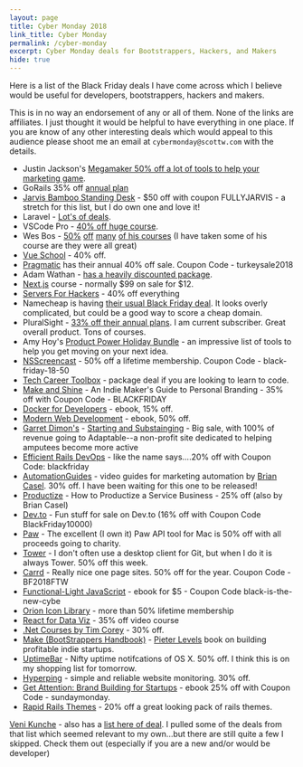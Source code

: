 ```yaml
---
layout: page
title: Cyber Monday 2018
link_title: Cyber Monday
permalink: /cyber-monday
excerpt: Cyber Monday deals for Bootstrappers, Hackers, and Makers
hide: true
---
```


Here is a list of the Black Friday deals I have come across which I believe would be useful for developers, bootstrappers, hackers and makers.

This is in no way an endorsement of any or all of them. None of the links are affiliates. I just thought it would be helpful to have everything in one place. If you are know of any other interesting deals which would appeal to this audience please shoot me an email at `cybermonday@scottw.com` with the details.

* Justin Jackson's [Megamaker 50% off a lot of tools to help your marketing game](https://megamaker.co/blackfriday/).
* GoRails 35% off [annual plan](https://gorails.com/pricing)
* [Jarvis Bamboo Standing Desk](https://www.fully.com/standing-desks/jarvis/jarvis-adjustable-height-desk-bamboo.html) - $50 off with coupon FULLYJARVIS - a stretch for this list, but I do own one and love it!
* Laravel - [Lot's of deals](https://laravel-news.com/the-hottest-black-friday-deals).
* VSCode Pro - [40% off huge course](https://vscode.pro).
* Wes Bos - [50%](https://reactforbeginners.com) [off](https://learnnode.com) [many](https://es6.io/) [of his courses](https://advancedreact.com/) (I have taken some of his course are they were all great)
* [Vue School](https://vueschool.io) - 40% off.
* [Pragmatic](https://pragprog.com/) has their annual 40% off sale. Coupon Code - turkeysale2018
* Adam Wathan - [has a heavily discounted package](https://gumroad.com/l/PAVD/blackfriday2018).
* [Next.js](https://next.training.leftlogic.com/?coupon=CYBER_WEEKEND) course - normally $99 on sale for $12.
* [Servers For Hackers](https://serversforhackers.com/holidays) - 40% off everything
* Namecheap is having [their usual Black Friday deal](https://www.namecheap.com/domain-web-hosting-ssl-deals/black-friday/). It looks overly complicated, but could be a good way to score a cheap domain.
* PluralSight - [33% off their annual plans](https://learn.pluralsight.com/offers/2018/black-friday?growid=BFGB). I am current subscriber. Great overall product. Tons of courses.
* Amy Hoy's [Product Power Holiday Bundle](https://stackingthebricks.com/sale/) - an impressive list of tools to help you get moving on your next idea.
* [NSScreencast](https://nsscreencast.com/episodes) - 50% off a lifetime membership. Coupon Code - black-friday-18-50
* [Tech Career Toolbox](https://learntocodewith.me/blackfriday2018) - package deal if you are looking to learn to code.
* [Make and Shine](https://makeandshine.com) - An Indie Maker's Guide to Personal Branding - 35% off with Coupon Code - BLACKFRIDAY
* [Docker for Developers](https://leanpub.com/dockerfordevs/c/bf2018) - ebook, 15% off.
* [Modern Web Development](https://gumroad.com/l/FKbd/blackfriday) - ebook, 50% off.
* [Garret Dimon's](https://twitter.com/garrettdimon) - [Starting and Substainging](https://startingandsustaining.com) - Big sale, with 100% of revenue going to Adaptable--a non-profit site dedicated to helping amputees become more active
* [Efficient Rails DevOps](https://efficientrailsdevops.com) - like the name says....20% off with Coupon Code: blackfriday
* [AutomationGuides](https://automationguides.co) - video guides for marketing automation by [Brian Casel](https://twitter.com/casjam). 30% off. I have been waiting for this one to be released!
* [Productize](https://productizecourse.com) - How to Productize a Service Business - 25% off (also by Brian Casel)
* [Dev.to](https://shop.dev.to) - Fun stuff for sale on Dev.to (16% off with Coupon Code BlackFriday10000)
* [Paw](https://paw.cloud/) - The excellent (I own it) Paw API tool for Mac is 50% off with all proceeds going to charity.
* [Tower](https://www.git-tower.com/mac) - I don't often use a desktop client for Git, but when I do it is always Tower. 50% off this week.
* [Carrd](https://carrd.co) - Really nice one page sites. 50% off for the year. Coupon Code - BF2018FTW
* [Functional-Light JavaScript](https://leanpub.com/fljs/c/black-is-the-new-cyber) - ebook for $5 - Coupon Code black-is-the-new-cybe
* [Orion Icon Library](https://orioniconlibrary.com/blackfriday) - more than 50% lifetime membership
* [React for Data Viz](https://swizec1.teachable.com/p/react-for-data-visualization/?product_id=879396&coupon_code=TURKEY) - 35% off video course
* [.Net Courses by Tim Corey](https://www.iamtimcorey.com) - 30% off.
* [Make (BootStrappers Handbook)](https://makebook.io) - [Pieter Levels](https://twitter.com/levelsio) book on building profitable indie startups.
* [UptimeBar](https://uptimebar.app) - Nifty uptime notifcations of OS X. 50% off. I think this is on my shopping list for tomorrow.
* [Hyperping](https://hyperping.io) - simple and reliable website monitoring. 30% off.
* [Get Attention: Brand Building for Startups](https://getattention.co) - ebook 25% off with Coupon Code - sundaymonday.
* [Rapid Rails Themes](https://rapidrailsthemes.com/orders/new?discount_code=CYBERTIME&__s=ardesnmozqz6pzghpxtb) - 20% off a great looking pack of rails themes.

[Veni Kunche](https://twitter.com/venikunche) - also has a [list here of deal](https://www.diversifytech.co/deals). I pulled some of the deals from that list which seemed relevant to my own...but there are still quite a few I skipped. Check them out (especially if you are a new and/or would be developer)
